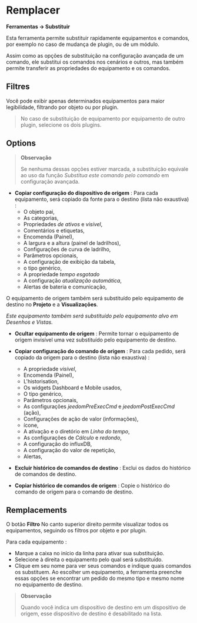  # Remplacer
**Ferramentas → Substituir**

Esta ferramenta permite substituir rapidamente equipamentos e comandos, por exemplo no caso de mudança de plugin, ou de um módulo.

Assim como as opções de substituição na configuração avançada de um comando, ele substitui os comandos nos cenários e outros, mas também permite transferir as propriedades do equipamento e os comandos.

## Filtres

Você pode exibir apenas determinados equipamentos para maior legibilidade, filtrando por objeto ou por plugin.

> No caso de substituição de equipamento por equipamento de outro plugin, selecione os dois plugins.

## Options

> **Observação**
>
> Se nenhuma dessas opções estiver marcada, a substituição equivale ao uso da função *Substitua este comando pelo comando* em configuração avançada.

- **Copiar configuração do dispositivo de origem** :
Para cada equipamento, será copiado da fonte para o destino (lista não exaustiva) :
	* O objeto pai,
	* As categorias,
	* Propriedades *de ativos* e *visível*,
	* Comentários e etiquetas,
	* Encomenda (Painel),
	* A largura e a altura (painel de ladrilhos),
	* Configurações de curva de ladrilho,
	* Parâmetros opcionais,
	* A configuração de exibição da tabela,
	* o tipo genérico,
	* A propriedade *tempo esgotado*
	* A configuração *atualização automática*,
	* Alertas de bateria e comunicação,

O equipamento de origem também será substituído pelo equipamento de destino no **Projeto** e a **Visualizações**.


*Este equipamento também será substituído pelo equipamento alvo em Desenhos e Vistas.*

- **Ocultar equipamento de origem** : Permite tornar o equipamento de origem invisível uma vez substituído pelo equipamento de destino.

- **Copiar configuração do comando de origem** :
Para cada pedido, será copiado da origem para o destino (lista não exaustiva) :
	* A propriedade *visível*,
	* Encomenda (Painel),
	* L'historisation,
	* Os widgets Dashboard e Mobile usados,
	* O tipo genérico,
	* Parâmetros opcionais,
	* As configurações *jeedomPreExecCmd* e *jeedomPostExecCmd* (ação),
	* Configurações de ação de valor (informações),
	* ícone,
	* A ativação e o diretório em *Linha do tempo*,
	* As configurações de *Cálculo* e *redondo*,
	* A configuração do influxDB,
	* A configuração do valor de repetição,
	* Alertas,

- **Excluir histórico de comandos de destino** : Exclui os dados do histórico de comandos de destino.

- **Copiar histórico de comandos de origem** : Copie o histórico do comando de origem para o comando de destino.



## Remplacements

O botão **Filtro** No canto superior direito permite visualizar todos os equipamentos, seguindo os filtros por objeto e por plugin.

Para cada equipamento :

- Marque a caixa no início da linha para ativar sua substituição.
- Selecione à direita o equipamento pelo qual será substituído.
- Clique em seu nome para ver seus comandos e indique quais comandos os substituem. Ao escolher um equipamento, a ferramenta preenche essas opções se encontrar um pedido do mesmo tipo e mesmo nome no equipamento de destino.


> **Observação**
>
> Quando você indica um dispositivo de destino em um dispositivo de origem, esse dispositivo de destino é desabilitado na lista.
